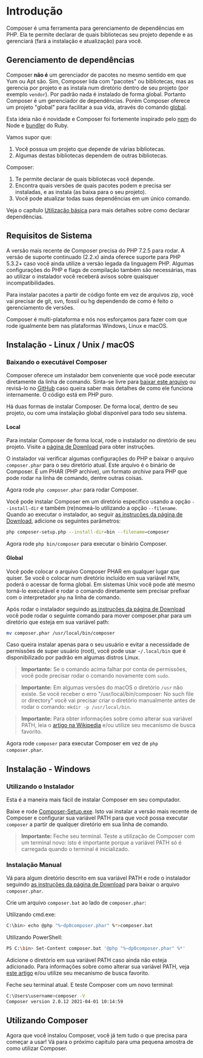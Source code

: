 # Introdução

Composer é uma ferramenta para gerenciamento de dependências em PHP. Ela te
permite declarar de quais bibliotecas seu projeto depende e as gerenciará
(fará a instalação e atualização) para você.

## Gerenciamento de dependências

Composer **não é** um gerenciador de pacotes no mesmo sentido em que Yum ou
Apt são. Sim, Composer lida com "pacotes" ou bibliotecas, mas as gerencia
por projeto e as instala num diretório dentro de seu projeto (por exemplo `vendor`).
Por padrão nada é instalado de forma global. Portanto Composer é um gerenciador
de dependências. Porém Composer oferece um projeto "global" para facilitar a sua
vida, através do comando [global](03-linha-de-comando.md#global).

Esta ideia não é novidade e Composer foi fortemente inspirado pelo
[npm](https://www.npmjs.com/) do Node e [bundler](https://bundler.io/) do Ruby.

Vamos supor que:

1. Você possua um projeto que depende de várias bibliotecas.
2. Algumas destas bibliotecas dependem de outras bibliotecas.

Composer:

1. Te permite declarar de quais bibliotecas você depende.
2. Encontra quais versões de quais pacotes podem e precisa ser instaladas, e
as instala (as baixa para o seu projeto).
3. Você pode atualizar todas suas dependências em um único comando.

Veja o capítulo [Utilização básica](01-utilizacao-basica.md) para mais detalhes
sobre como declarar dependências.

## Requisitos de Sistema

A versão mais recente de Composer precisa do PHP 7.2.5 para rodar. A versão de
suporte continuado (2.2.x) ainda oferece suporte para PHP 5.3.2+ caso você
ainda utilize a versão legada da linguagem PHP. Algumas configurações do PHP
e flags de compilação também são necessárias, mas ao utilizar o instalador
você receberá avisos sobre quaisquer incompatibilidades.

Para instalar pacotes a partir de código fonte em vez de arquivos zip, você
vai precisar de git, svn, fossil ou hg dependendo de como é feito o
gerenciamento de versões.

Composer é multi-plataforma e nós nos esforçamos para fazer com que rode
igualmente bem nas plataformas Windows, Linux e macOS.

## Instalação - Linux / Unix / macOS

### Baixando o executável Composer

Composer oferece um instalador bem conveniente que você pode executar diretamente
da linha de comando. Sinta-se livre para
[baixar este arquivo](https://getcomposer.org/installer)
ou revisá-lo no [GitHub](https://github.com/composer/getcomposer.org/blob/main/web/installer)
caso queira saber mais detalhes de como ele funciona internamente. O código está
em PHP puro.

Há duas formas de instalar Composer. De forma local, dentro de seu projeto, ou
com uma instalação global disponível para todo seu sistema.

#### Local

Para instalar Composer de forma local, rode o instalador no diretório de seu
projeto. Visite a [página de Download](https://getcomposer.org/download/) para
obter instruções.

O instalador vai verificar algumas configurações do PHP e baixar o arquivo
`composer.phar` para o seu diretório atual. Este arquivo é o binário de Composer.
É um PHAR (PHP archive), um formato _archive_ para PHP que pode rodar na linha
de comando, dentre outras coisas.

Agora rode `php composer.phar` para rodar Composer.

Você pode instalar Composer em um diretório específico usando a opção
`--install-dir` e também (re)nomeá-lo utilizando a opção `--filename`.
Quando ao executar o instalador, ao seguir
[as instruções da página de Download](https://getcomposer.org/download/),
adicione os seguintes parâmetros:

```sh
php composer-setup.php --install-dir=bin --filename=composer
```

Agora rode `php bin/composer` para executar o binário Composer.

#### Global

Você pode colocar o arquivo Composer PHAR em qualquer lugar que quiser. Se você
o colocar num diretório incluído em sua variável `PATH`, poderá o acessar de
forma global. Em sistemas Unix você pode até mesmo torná-lo executável e rodar
o comando diretamente sem precisar prefixar com o interpretador `php` na
linha de comando.

Após rodar o instalador seguindo
[as instruções da página de Download](https://getcomposer.org/download/)
você pode rodar o seguinte comando para mover composer.phar para um diretório
que esteja em sua variável path:

```sh
mv composer.phar /usr/local/bin/composer
```

Caso queira instalar apenas para o seu usuário e evitar a necessidade de permissões
de super usuário (root), você pode usar `~/.local/bin` que é disponibilizado por
padrão em algumas distros Linux.

> **Importante:** Se o comando acima falhar por conta de permissões, você pode
> precisar rodar o comando novamente com `sudo`.

> **Importante:** Em algumas versões do macOS o diretório `/usr` não existe. Se
> você receber o erro "/usr/local/bin/composer: No such file or directory" você
> vai precisar criar o diretório manualmente antes de rodar o comando:
> `mkdir -p /usr/local/bin`.

> **Importante:** Para obter informações sobre como alterar sua variável PATH,
> leia o [artigo na Wikipedia](https://en.wikipedia.org/wiki/PATH_(variable))
> e/ou utilize seu mecanismo de busca favorito.

Agora rode `composer` para executar Composer em vez de `php composer.phar`.

## Instalação - Windows

### Utilizando o Instalador

Esta é a maneira mais fácil de instalar Composer em seu computador.

Baixe e rode [Composer-Setup.exe](https://getcomposer.org/Composer-Setup.exe).
Isto vai instalar a versão mais recente de Composer e configurar sua variável
PATH para que você possa executar `composer` a partir de qualquer diretório
em sua linha de comando.

> **Importante:** Feche seu terminal. Teste a utilização de Composer com um
> terminal novo: isto é importante porque a variável PATH só é carregada
> quando o terminal é inicializado.

### Instalação Manual

Vá para algum diretório descrito em sua variável PATH e rode o instalador
seguindo [as instruções da página de Download](https://getcomposer.org/download/)
para baixar o arquivo `composer.phar`.

Crie um arquivo `composer.bat` ao lado de `composer.phar`:

Utilizando cmd.exe:

```sh
C:\bin> echo @php "%~dp0composer.phar" %*>composer.bat
```

Utilizando PowerShell:

```sh
PS C:\bin> Set-Content composer.bat '@php "%~dp0composer.phar" %*'
```

Adicione o diretório em sua variável PATH caso ainda não esteja adicionado.
Para informações sobre como alterar sua variável PATH, veja
[este artigo](https://www.computerhope.com/issues/ch000549.htm) e/ou
utilize seu mecanismo de busca favorito.

Feche seu terminal atual. E teste Composer com um novo terminal:

```sh
C:\Users\username>composer -V
Composer version 2.0.12 2021-04-01 10:14:59
```

## Utilizando Composer

Agora que você instalou Composer, você já tem tudo o que precisa para começar
a usar! Vá para o próximo capítulo para uma pequena amostra de como utilizar Composer.

